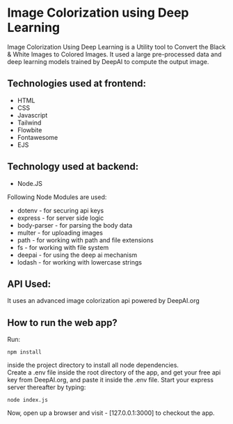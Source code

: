 # Image Colorization using Deep Learning

Image Colorization Using Deep Learning is a Utility tool to Convert the Black & White Images to Colored Images. It used a large pre-processed data and deep learning models trained by DeepAI to compute the output image.

## Technologies used at frontend:
- HTML
- CSS
- Javascript
- Tailwind
- Flowbite
- Fontawesome
- EJS

## Technology used at backend:
- Node.JS

Following Node Modules are used:
- dotenv - for securing api keys
- express - for server side logic
- body-parser - for parsing the body data
- multer - for uploading images
- path - for working with path and file extensions
- fs - for working with file system
- deepai - for using the deep ai mechanism
- lodash - for working with lowercase strings

## API Used:
It uses an advanced image colorization api powered by DeepAI.org

## How to run the web app?
Run:
```
npm install
```
inside the project directory to install all node dependencies.
<br>
Create a .env file inside the root directory of the app, and get your free api key from DeepAI.org, and paste it inside the .env file. Start your express server thereafter by typing:
```
node index.js
```
Now, open up a browser and visit - [127.0.0.1:3000] to checkout the app.
